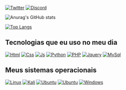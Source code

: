[![Twitter](https://img.shields.io/badge/Gmail-D14836?style=for-the-badge&logo=gmail&logoColor=white)](https://criarmeulink.com.br/u/1660951154)
[![Discord](https://img.shields.io/badge/Discord-7289DA?style=for-the-badge&logo=discord&logoColor=white)](https://discord.com/users/596026067773423649)

![Anurag's GitHub stats](https://github-readme-stats.vercel.app/api?username=Brvini04&show_icons=true&theme=radical)

[![Top Langs](https://github-readme-stats.vercel.app/api/top-langs/?username=Brvini04)](https://github.com/anuraghazra/github-readme-stats)

## Tecnologias que eu uso no meu dia
[![Html](https://img.shields.io/badge/HTML5-E34F26?style=for-the-badge&logo=html5&logoColor=white)]()
[![Css](https://img.shields.io/badge/CSS-239120?&style=for-the-badge&logo=css3&logoColor=white)]()
[![Js](https://img.shields.io/badge/JavaScript-F7DF1E?style=for-the-badge&logo=javascript&logoColor=black)]()
[![Python](https://img.shields.io/badge/Python-14354C?style=for-the-badge&logo=python&logoColor=white)]()
[![PHP](https://img.shields.io/badge/PHP-777BB4?style=for-the-badge&logo=php&logoColor=white)]()
[![Jquery](https://img.shields.io/badge/jQuery-0769AD?style=for-the-badge&logo=jquery&logoColor=white)]()
[![MySql](https://img.shields.io/badge/MySQL-00000F?style=for-the-badge&logo=mysql&logoColor=white)]()

## Meus sistemas operacionais
[![Linux](https://img.shields.io/badge/Linux-FCC624?style=for-the-badge&logo=linux&logoColor=black)]()
[![Kali](https://img.shields.io/badge/Kali_Linux-557C94?style=for-the-badge&logo=kali-linux&logoColor=white)]()
[![Ubuntu](https://img.shields.io/badge/Ubuntu-E95420?style=for-the-badge&logo=ubuntu&logoColor=white)]()
[![Ubuntu](https://img.shields.io/badge/Tails%20-56347C?&style=for-the-badge&logo=tails&logoColor=white)]()
[![Windows](https://img.shields.io/badge/Windows-0078D6?style=for-the-badge&logo=windows&logoColor=white)]()
